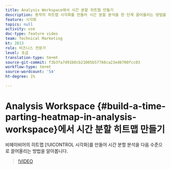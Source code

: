 ```yaml
---
title: Analysis Workspace에서 시간 분할 히트맵 만들기
description: 동작의 히트맵 시각화를 만들어 시간 분할 분석을 한 단계 끌어올리는 방법을 살펴봅니다.
feature: 시각화
topics: null
activity: use
doc-type: feature video
team: Technical Marketing
kt: 2813
role: 비즈니스 전문가
level: 초급
translation-type: tm+mt
source-git-commit: f3b3fa7d91b0cb21005b57768ca23ed6700fcc03
workflow-type: tm+mt
source-wordcount: '54'
ht-degree: 1%

---
```



# Analysis Workspace {#build-a-time-parting-heatmap-in-analysis-workspace}에서 시간 분할 히트맵 만들기

비헤이비어의 히트맵 [!UICONTROL 시각화]를 만들어 시간 분할 분석을 다음 수준으로 끌어올리는 방법을 알아봅니다.

>[!VIDEO](https://video.tv.adobe.com/v/26991/?quality=12)
